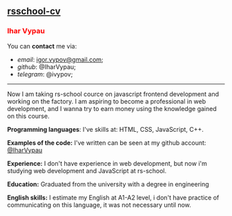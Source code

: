 ## [rsschool-cv](https://IharVypau.github.io/rsschool-cv/cv)


### <span style="color:red">Ihar Vypau</span>

You can **contact** me via:

 * _email_: igor.vypov@gmail.com;
 * _github_: @IharVypau;
 * _telegram_: @ivypov;


---
Now I am taking rs-school cource on javascript frontend development and working on the factory.
I am aspiring to become a professional in web development, and I wanna try to earn money using the knowledge gained on this course.

**Programming languages**: I've skills at: HTML, CSS, JavaScript, C++.

**Examples of the code:**  I've written can be seen at my github account: [@IharVypau](https://github.com/IharVypau)

**Experience:** I don't have experience in web development, but now i'm studying web development and JavaScript at rs-school.

**Education:** Graduated from the university with a degree in engineering

**English skills:** I estimate my English at A1-A2 level, i don't have practice of communicating on this language, it was not necessary until now.